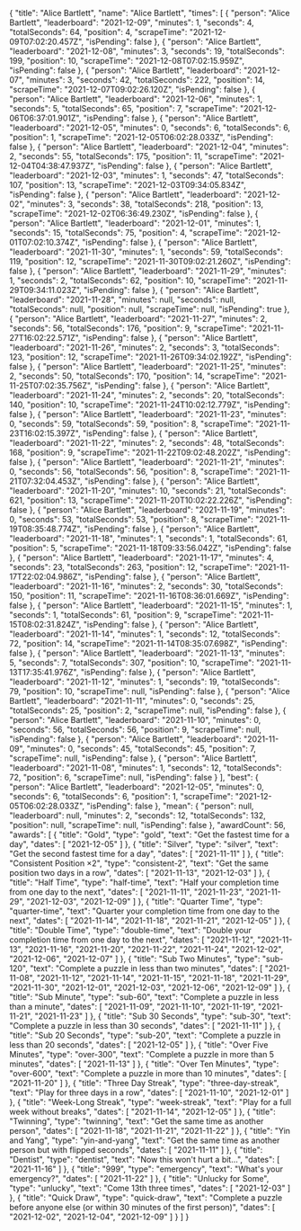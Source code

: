 {
  "title": "Alice Bartlett",
  "name": "Alice Bartlett",
  "times": [
    {
      "person": "Alice Bartlett",
      "leaderboard": "2021-12-09",
      "minutes": 1,
      "seconds": 4,
      "totalSeconds": 64,
      "position": 4,
      "scrapeTime": "2021-12-09T07:02:20.457Z",
      "isPending": false
    },
    {
      "person": "Alice Bartlett",
      "leaderboard": "2021-12-08",
      "minutes": 3,
      "seconds": 19,
      "totalSeconds": 199,
      "position": 10,
      "scrapeTime": "2021-12-08T07:02:15.959Z",
      "isPending": false
    },
    {
      "person": "Alice Bartlett",
      "leaderboard": "2021-12-07",
      "minutes": 3,
      "seconds": 42,
      "totalSeconds": 222,
      "position": 14,
      "scrapeTime": "2021-12-07T09:02:26.120Z",
      "isPending": false
    },
    {
      "person": "Alice Bartlett",
      "leaderboard": "2021-12-06",
      "minutes": 1,
      "seconds": 5,
      "totalSeconds": 65,
      "position": 7,
      "scrapeTime": "2021-12-06T06:37:01.901Z",
      "isPending": false
    },
    {
      "person": "Alice Bartlett",
      "leaderboard": "2021-12-05",
      "minutes": 0,
      "seconds": 6,
      "totalSeconds": 6,
      "position": 1,
      "scrapeTime": "2021-12-05T06:02:28.033Z",
      "isPending": false
    },
    {
      "person": "Alice Bartlett",
      "leaderboard": "2021-12-04",
      "minutes": 2,
      "seconds": 55,
      "totalSeconds": 175,
      "position": 11,
      "scrapeTime": "2021-12-04T04:38:47.937Z",
      "isPending": false
    },
    {
      "person": "Alice Bartlett",
      "leaderboard": "2021-12-03",
      "minutes": 1,
      "seconds": 47,
      "totalSeconds": 107,
      "position": 13,
      "scrapeTime": "2021-12-03T09:34:05.834Z",
      "isPending": false
    },
    {
      "person": "Alice Bartlett",
      "leaderboard": "2021-12-02",
      "minutes": 3,
      "seconds": 38,
      "totalSeconds": 218,
      "position": 13,
      "scrapeTime": "2021-12-02T06:36:49.230Z",
      "isPending": false
    },
    {
      "person": "Alice Bartlett",
      "leaderboard": "2021-12-01",
      "minutes": 1,
      "seconds": 15,
      "totalSeconds": 75,
      "position": 4,
      "scrapeTime": "2021-12-01T07:02:10.374Z",
      "isPending": false
    },
    {
      "person": "Alice Bartlett",
      "leaderboard": "2021-11-30",
      "minutes": 1,
      "seconds": 59,
      "totalSeconds": 119,
      "position": 12,
      "scrapeTime": "2021-11-30T09:02:21.260Z",
      "isPending": false
    },
    {
      "person": "Alice Bartlett",
      "leaderboard": "2021-11-29",
      "minutes": 1,
      "seconds": 2,
      "totalSeconds": 62,
      "position": 10,
      "scrapeTime": "2021-11-29T09:34:11.023Z",
      "isPending": false
    },
    {
      "person": "Alice Bartlett",
      "leaderboard": "2021-11-28",
      "minutes": null,
      "seconds": null,
      "totalSeconds": null,
      "position": null,
      "scrapeTime": null,
      "isPending": true
    },
    {
      "person": "Alice Bartlett",
      "leaderboard": "2021-11-27",
      "minutes": 2,
      "seconds": 56,
      "totalSeconds": 176,
      "position": 9,
      "scrapeTime": "2021-11-27T16:02:22.571Z",
      "isPending": false
    },
    {
      "person": "Alice Bartlett",
      "leaderboard": "2021-11-26",
      "minutes": 2,
      "seconds": 3,
      "totalSeconds": 123,
      "position": 12,
      "scrapeTime": "2021-11-26T09:34:02.192Z",
      "isPending": false
    },
    {
      "person": "Alice Bartlett",
      "leaderboard": "2021-11-25",
      "minutes": 2,
      "seconds": 50,
      "totalSeconds": 170,
      "position": 14,
      "scrapeTime": "2021-11-25T07:02:35.756Z",
      "isPending": false
    },
    {
      "person": "Alice Bartlett",
      "leaderboard": "2021-11-24",
      "minutes": 2,
      "seconds": 20,
      "totalSeconds": 140,
      "position": 10,
      "scrapeTime": "2021-11-24T10:02:12.779Z",
      "isPending": false
    },
    {
      "person": "Alice Bartlett",
      "leaderboard": "2021-11-23",
      "minutes": 0,
      "seconds": 59,
      "totalSeconds": 59,
      "position": 8,
      "scrapeTime": "2021-11-23T16:02:15.397Z",
      "isPending": false
    },
    {
      "person": "Alice Bartlett",
      "leaderboard": "2021-11-22",
      "minutes": 2,
      "seconds": 48,
      "totalSeconds": 168,
      "position": 9,
      "scrapeTime": "2021-11-22T09:02:48.202Z",
      "isPending": false
    },
    {
      "person": "Alice Bartlett",
      "leaderboard": "2021-11-21",
      "minutes": 0,
      "seconds": 56,
      "totalSeconds": 56,
      "position": 8,
      "scrapeTime": "2021-11-21T07:32:04.453Z",
      "isPending": false
    },
    {
      "person": "Alice Bartlett",
      "leaderboard": "2021-11-20",
      "minutes": 10,
      "seconds": 21,
      "totalSeconds": 621,
      "position": 13,
      "scrapeTime": "2021-11-20T10:02:22.226Z",
      "isPending": false
    },
    {
      "person": "Alice Bartlett",
      "leaderboard": "2021-11-19",
      "minutes": 0,
      "seconds": 53,
      "totalSeconds": 53,
      "position": 8,
      "scrapeTime": "2021-11-19T08:35:48.774Z",
      "isPending": false
    },
    {
      "person": "Alice Bartlett",
      "leaderboard": "2021-11-18",
      "minutes": 1,
      "seconds": 1,
      "totalSeconds": 61,
      "position": 5,
      "scrapeTime": "2021-11-18T09:33:56.042Z",
      "isPending": false
    },
    {
      "person": "Alice Bartlett",
      "leaderboard": "2021-11-17",
      "minutes": 4,
      "seconds": 23,
      "totalSeconds": 263,
      "position": 12,
      "scrapeTime": "2021-11-17T22:02:04.986Z",
      "isPending": false
    },
    {
      "person": "Alice Bartlett",
      "leaderboard": "2021-11-16",
      "minutes": 2,
      "seconds": 30,
      "totalSeconds": 150,
      "position": 11,
      "scrapeTime": "2021-11-16T08:36:01.669Z",
      "isPending": false
    },
    {
      "person": "Alice Bartlett",
      "leaderboard": "2021-11-15",
      "minutes": 1,
      "seconds": 1,
      "totalSeconds": 61,
      "position": 9,
      "scrapeTime": "2021-11-15T08:02:31.824Z",
      "isPending": false
    },
    {
      "person": "Alice Bartlett",
      "leaderboard": "2021-11-14",
      "minutes": 1,
      "seconds": 12,
      "totalSeconds": 72,
      "position": 14,
      "scrapeTime": "2021-11-14T08:35:07.698Z",
      "isPending": false
    },
    {
      "person": "Alice Bartlett",
      "leaderboard": "2021-11-13",
      "minutes": 5,
      "seconds": 7,
      "totalSeconds": 307,
      "position": 10,
      "scrapeTime": "2021-11-13T17:35:41.976Z",
      "isPending": false
    },
    {
      "person": "Alice Bartlett",
      "leaderboard": "2021-11-12",
      "minutes": 1,
      "seconds": 19,
      "totalSeconds": 79,
      "position": 10,
      "scrapeTime": null,
      "isPending": false
    },
    {
      "person": "Alice Bartlett",
      "leaderboard": "2021-11-11",
      "minutes": 0,
      "seconds": 25,
      "totalSeconds": 25,
      "position": 2,
      "scrapeTime": null,
      "isPending": false
    },
    {
      "person": "Alice Bartlett",
      "leaderboard": "2021-11-10",
      "minutes": 0,
      "seconds": 56,
      "totalSeconds": 56,
      "position": 9,
      "scrapeTime": null,
      "isPending": false
    },
    {
      "person": "Alice Bartlett",
      "leaderboard": "2021-11-09",
      "minutes": 0,
      "seconds": 45,
      "totalSeconds": 45,
      "position": 7,
      "scrapeTime": null,
      "isPending": false
    },
    {
      "person": "Alice Bartlett",
      "leaderboard": "2021-11-08",
      "minutes": 1,
      "seconds": 12,
      "totalSeconds": 72,
      "position": 6,
      "scrapeTime": null,
      "isPending": false
    }
  ],
  "best": {
    "person": "Alice Bartlett",
    "leaderboard": "2021-12-05",
    "minutes": 0,
    "seconds": 6,
    "totalSeconds": 6,
    "position": 1,
    "scrapeTime": "2021-12-05T06:02:28.033Z",
    "isPending": false
  },
  "mean": {
    "person": null,
    "leaderboard": null,
    "minutes": 2,
    "seconds": 12,
    "totalSeconds": 132,
    "position": null,
    "scrapeTime": null,
    "isPending": false
  },
  "awardCount": 56,
  "awards": [
    {
      "title": "Gold",
      "type": "gold",
      "text": "Get the fastest time for a day",
      "dates": [
        "2021-12-05"
      ]
    },
    {
      "title": "Silver",
      "type": "silver",
      "text": "Get the second fastest time for a day",
      "dates": [
        "2021-11-11"
      ]
    },
    {
      "title": "Consistent Position ×2",
      "type": "consistent-2",
      "text": "Get the same position two days in a row",
      "dates": [
        "2021-11-13",
        "2021-12-03"
      ]
    },
    {
      "title": "Half Time",
      "type": "half-time",
      "text": "Half your completion time from one day to the next",
      "dates": [
        "2021-11-11",
        "2021-11-23",
        "2021-11-29",
        "2021-12-03",
        "2021-12-09"
      ]
    },
    {
      "title": "Quarter Time",
      "type": "quarter-time",
      "text": "Quarter your completion time from one day to the next",
      "dates": [
        "2021-11-14",
        "2021-11-18",
        "2021-11-21",
        "2021-12-05"
      ]
    },
    {
      "title": "Double Time",
      "type": "double-time",
      "text": "Double your completion time from one day to the next",
      "dates": [
        "2021-11-12",
        "2021-11-13",
        "2021-11-16",
        "2021-11-20",
        "2021-11-22",
        "2021-11-24",
        "2021-12-02",
        "2021-12-06",
        "2021-12-07"
      ]
    },
    {
      "title": "Sub Two Minutes",
      "type": "sub-120",
      "text": "Complete a puzzle in less than two minutes",
      "dates": [
        "2021-11-08",
        "2021-11-12",
        "2021-11-14",
        "2021-11-15",
        "2021-11-18",
        "2021-11-29",
        "2021-11-30",
        "2021-12-01",
        "2021-12-03",
        "2021-12-06",
        "2021-12-09"
      ]
    },
    {
      "title": "Sub Minute",
      "type": "sub-60",
      "text": "Complete a puzzle in less than a minute",
      "dates": [
        "2021-11-09",
        "2021-11-10",
        "2021-11-19",
        "2021-11-21",
        "2021-11-23"
      ]
    },
    {
      "title": "Sub 30 Seconds",
      "type": "sub-30",
      "text": "Complete a puzzle in less than 30 seconds",
      "dates": [
        "2021-11-11"
      ]
    },
    {
      "title": "Sub 20 Seconds",
      "type": "sub-20",
      "text": "Complete a puzzle in less than 20 seconds",
      "dates": [
        "2021-12-05"
      ]
    },
    {
      "title": "Over Five Minutes",
      "type": "over-300",
      "text": "Complete a puzzle in more than 5 minutes",
      "dates": [
        "2021-11-13"
      ]
    },
    {
      "title": "Over Ten Minutes",
      "type": "over-600",
      "text": "Complete a puzzle in more than 10 minutes",
      "dates": [
        "2021-11-20"
      ]
    },
    {
      "title": "Three Day Streak",
      "type": "three-day-streak",
      "text": "Play for three days in a row",
      "dates": [
        "2021-11-10",
        "2021-12-01"
      ]
    },
    {
      "title": "Week-Long Streak",
      "type": "week-streak",
      "text": "Play for a full week without breaks",
      "dates": [
        "2021-11-14",
        "2021-12-05"
      ]
    },
    {
      "title": "Twinning",
      "type": "twinning",
      "text": "Get the same time as another person",
      "dates": [
        "2021-11-18",
        "2021-11-21",
        "2021-11-22"
      ]
    },
    {
      "title": "Yin and Yang",
      "type": "yin-and-yang",
      "text": "Get the same time as another person but with flipped seconds",
      "dates": [
        "2021-11-11"
      ]
    },
    {
      "title": "Dentist",
      "type": "dentist",
      "text": "Now this won't hurt a bit…",
      "dates": [
        "2021-11-16"
      ]
    },
    {
      "title": "999",
      "type": "emergency",
      "text": "What's your emergency?",
      "dates": [
        "2021-11-22"
      ]
    },
    {
      "title": "Unlucky for Some",
      "type": "unlucky",
      "text": "Come 13th three times",
      "dates": [
        "2021-12-03"
      ]
    },
    {
      "title": "Quick Draw",
      "type": "quick-draw",
      "text": "Complete a puzzle before anyone else (or within 30 minutes of the first person)",
      "dates": [
        "2021-12-02",
        "2021-12-04",
        "2021-12-09"
      ]
    }
  ]
}